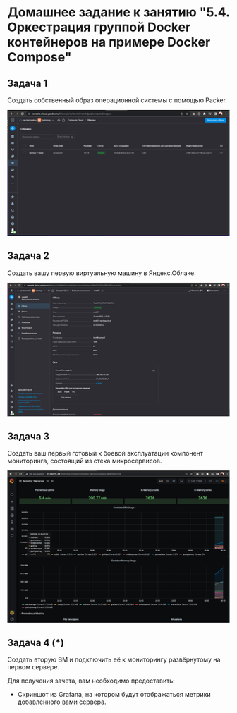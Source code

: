 # Домашнее задание к занятию "5.4. Оркестрация группой Docker контейнеров на примере Docker Compose"

## Задача 1

Создать собственный образ операционной системы с помощью Packer.

![os-image-with-packer](05-virt-04-docker-compose/packer-image.png)

## Задача 2

Создать вашу первую виртуальную машину в Яндекс.Облаке.

![os-image-with-packer](05-virt-04-docker-compose/vm-screen.png)

## Задача 3

Создать ваш первый готовый к боевой эксплуатации компонент мониторинга, состоящий из стека микросервисов.

![os-image-with-packer](05-virt-04-docker-compose/grafana.png)


## Задача 4 (*)

Создать вторую ВМ и подключить её к мониторингу развёрнутому на первом сервере.

Для получения зачета, вам необходимо предоставить:

- Скриншот из Grafana, на котором будут отображаться метрики добавленного вами сервера.
